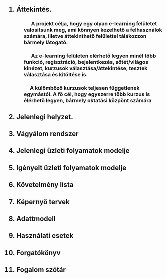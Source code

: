 
<ol>

## <li>Áttekintés.</li>
<ul>

### <p> &nbsp; &nbsp; &nbsp; A projekt célja, hogy egy olyan e-learning felületet valositsunk meg, ami könnyen kezelhető a felhasználok számára, illetve áttekinthető felülettel tálákozzon bármely látogató. 
</p>

### <p>  &nbsp; &nbsp; &nbsp; Az e-learning felületen elérhető legyen minél több funkció, regisztráció, bejelentkezés, sötét/világos kinézet, kurzusok választása/áttekintése, tesztek választása és kitöltése is.   
</p>

### <p>  &nbsp; &nbsp; &nbsp;A külömböző kurzusok teljesen függetlenek egymástól. A fő cél, hogy egyszerre több kurzus is élérhető legyen, bármely oktatási közpönt számára 

</P>
</ul>

## <li>Jelenlegi helyzet.</li>

## <li>Vágyálom rendszer</li>

## <li>Jelenlegi üzleti folyamatok modelje</li>

## <li>Igényelt üzleti folyamatok modelje</li>

## <li>Követelmény lista</li>

## <li>Képernyő tervek</li>

## <li>Adattmodell</li>

## <li>Használati esetek</li>

## <li>Forgatókönyv</li>

## <li>Fogalom szótár</li>
</ol>